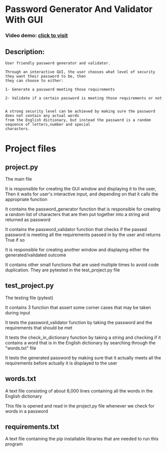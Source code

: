 # Password Generator And Validator With GUI

### Video demo: [click to visit](https://youtu.be/cnbeK9R2sDk)
    
## Description:
    
    User friendly password generator and validator.

    Through an interactive GUI, the user chooses what level of security they want their password to be, then 
    they can choose to either:

    1- Generate a password meeting those requirements

    2- Validate if a certain password is meeting those requirements or not


    A strong security level can be achieved by making sure the password does not contain any actual words 
    from the English dictionary, but instead the password is a random sequence of letters,number and special 
    characters.
    
# Project files
    
## project.py

The main file

It is responsible for creating the GUI window and displaying it to the user, Then it waits for user's
interactive input, and depending on that it calls the appropriate function

It contains the password_generator function that is responsible for creating a random list of 
characters that are then put together into a string and returned as password

It contains the password_validator function that checks if the passed password is meeting all the requirements
passed in by the user and returns True if so

It is responsible for creating another window and displaying either the generated/validated outcome

It contains other small functions that are used multiple times to avoid code duplication. They are pytested
in the test_project.py file

## test_project.py

The testing file (pytest)

It contains 3 function that assert some corner cases that may  be taken during input

It tests the password_validator function by taking the password and the requirements that should be met

It tests the check_in_dictionary function by taking a string and checking if it contains a word that is in 
the English dictionary by searching through the "words.txt" file

It tests the generated password by making sure that it actually meets all the requirements before actually
it is displayed to the user

## words.txt

A text file consisting of about 6,000 lines containing all the words in the English dictionary

This file is opened and read in the project.py file whenever we check for words in a password

## requirements.txt

A text file containing the pip installable libraries that are needed to run this program



